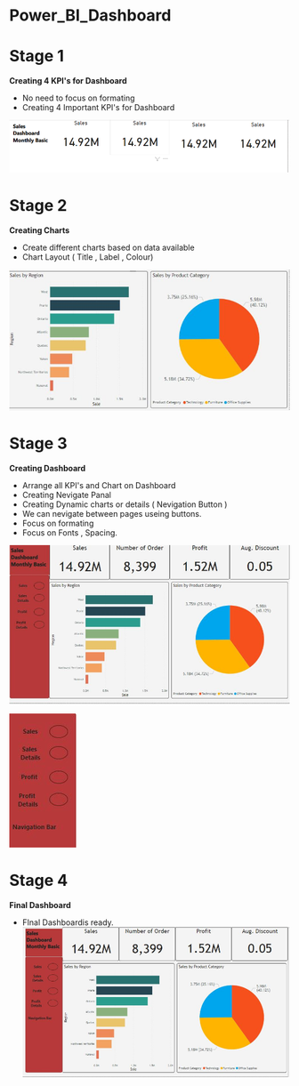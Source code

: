 # Power_BI_Dashboard
 
# Stage 1 
**Creating 4 KPI's for Dashboard**
 - No need to focus on formating
 - Creating 4 Important KPI's for Dashboard
 
 ![image](Images/Stage_1.png)

 
 # Stage 2 
 **Creating Charts**
 - Create different charts based on data available
 - Chart Layout ( Title , Label , Colour)
 
 ![image](Images/Stage_2.jpg)
 
 
 # Stage 3 
 **Creating Dashboard**
 - Arrange all KPI's and Chart on Dashboard
 - Creating Nevigate Panal
 - Creating Dynamic charts or details ( Nevigation Button )
 - We can nevigate between pages useing buttons.
 - Focus on formating
 - Focus on Fonts , Spacing.
 
![image](Images/Stage_3.jpg)

![image](Images/Stage_4.jpg)
# Stage 4
 **Final Dashboard**
 - FInal Dashboardis ready.
 ![image](Images/Final_View.jpg)
 